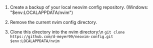 1. Create a backup of your local neovim config repository.
	(Windows: "$env:LOCALAPPDATA/nvim")

2. Remove the current nvim config directory.

3. Clone this directory into the nvim directory:\n
	`git clone https://github.com/d-meyer99/neovim-config.git $env:LOCALAPPDATA/nvim`
